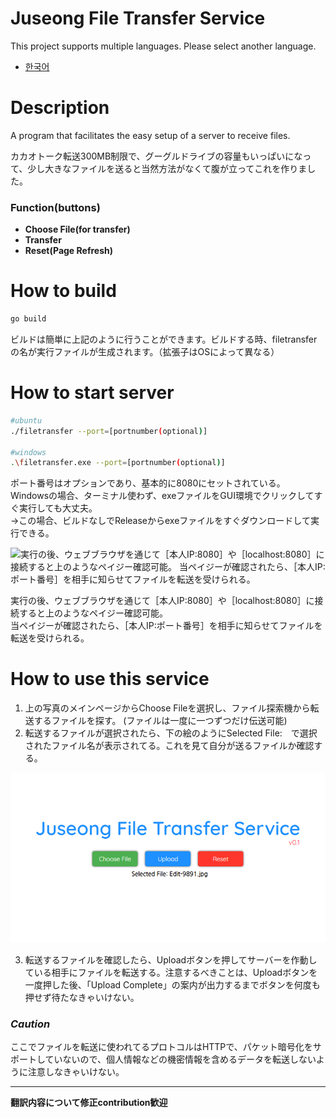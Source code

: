# Juseong File Transfer Service

This project supports multiple languages. Please select another language.  

- [한국어](README.md)

# Description

A program that facilitates the easy setup of a server to receive files.  

カカオトーク転送300MB制限で、グーグルドライブの容量もいっぱいになって、少し大きなファイルを送ると当然方法がなくて腹が立ってこれを作りました。  

### Function(buttons)

- **Choose File(for transfer)**
- **Transfer**
- **Reset(Page Refresh)**

# How to build

```bash
go build
```

ビルドは簡単に上記のように行うことができます。ビルドする時、filetransferの名が実行ファイルが生成されます。（拡張子はOSによって異なる）  

# How to start server

```sh
#ubuntu
./filetransfer --port=[portnumber(optional)]

#windows
.\filetransfer.exe --port=[portnumber(optional)]
```

ポート番号はオプションであり、基本的に8080にセットされている。  
Windowsの場合、ターミナル使わず、exeファイルをGUI環境でクリックしてすぐ実行しても大丈夫。  
→この場合、ビルドなしでReleaseからexeファイルをすぐダウンロードして実行できる。  

![実行の後、ウェブブラウザを通じて［本人IP:8080］や［localhost:8080］に接続すると上のようなペイジー確認可能。
当ペイジーが確認されたら、［本人IP:ポート番号］を相手に知らせてファイルを転送を受けられる。](images/indexpage.png)

実行の後、ウェブブラウザを通じて［本人IP:8080］や［localhost:8080］に接続すると上のようなペイジー確認可能。  
当ペイジーが確認されたら、［本人IP:ポート番号］を相手に知らせてファイルを転送を受けられる。  

# How to use this service

1. 上の写真のメインページからChoose Fileを選択し、ファイル探索機から転送するファイルを探す。 (ファイルは一度に一つずつだけ伝送可能)
2. 転送するファイルが選択されたら、下の絵のようにSelected File:　で選択されたファイル名が表示されてる。これを見て自分が送るファイルか確認する。

![Untitled](images/fileselected.png)

3. 転送するファイルを確認したら、Uploadボタンを押してサーバーを作動している相手にファイルを転送する。注意するべきことは、Uploadボタンを一度押した後、「Upload Complete」の案内が出力するまでボタンを何度も押せず待たなきゃいけない。


### *Caution*

ここでファイルを転送に使われてるプロトコルはHTTPで、パケット暗号化をサポートしていないので、個人情報などの機密情報を含めるデータを転送しないように注意しなきゃいけない。

---
**翻訳内容について修正contribution歓迎**